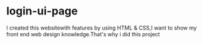 # login-ui-page
I created this websitewith features by using HTML &amp; CSS,I want to show  my front end web design knowledge.That's why i did this project

